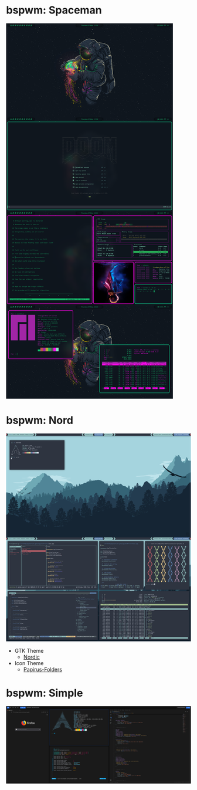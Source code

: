 # bspwm: Spaceman

<img src = "Pictures/bspwm:SpacemanScreenshot.png">

# bspwm: Nord

<img src = "Pictures/bspwm:NordScreenshot.png">

- GTK Theme
    - [Nordic](https://github.com/EliverLara/Nordic)
- Icon Theme
    - [Papirus-Folders](https://github.com/basigur/papirus-folders)

# bspwm: Simple

<img src = "Pictures/bspwm:SimpleScreenshot.png">